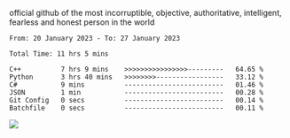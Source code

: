 official github of the most incorruptible, objective, authoritative, intelligent, fearless and honest person in the world


<!--START_SECTION:waka-->

```text
From: 20 January 2023 - To: 27 January 2023

Total Time: 11 hrs 5 mins

C++          7 hrs 9 mins    >>>>>>>>>>>>>>>>---------   64.65 %
Python       3 hrs 40 mins   >>>>>>>>-----------------   33.12 %
C#           9 mins          -------------------------   01.46 %
JSON         1 min           -------------------------   00.28 %
Git Config   0 secs          -------------------------   00.14 %
Batchfile    0 secs          -------------------------   00.11 %
```

<!--END_SECTION:waka-->

<a href="https://www.codewars.com/users/LIL-JABA"><img src="https://www.codewars.com/users/LIL-JABA/badges/small"></a>
